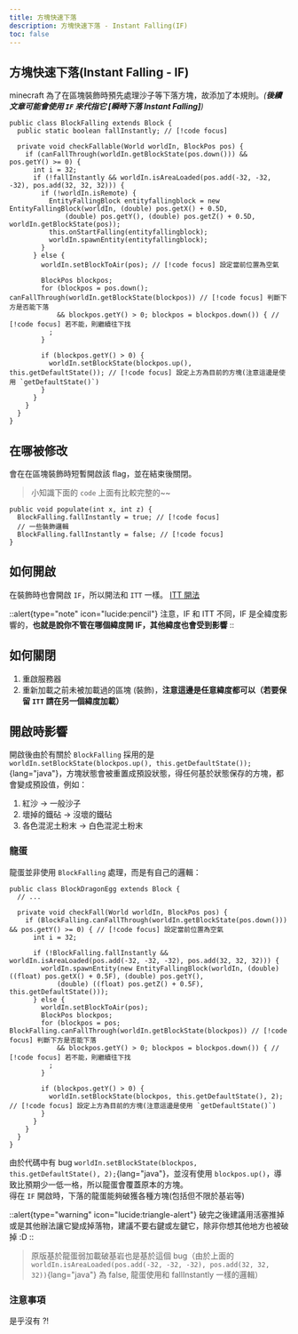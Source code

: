 ```yaml
---
title: 方塊快速下落
description: 方塊快速下落 - Instant Falling(IF)
toc: false
---
```


## 方塊快速下落(Instant Falling - IF)

minecraft 為了在區塊裝飾時預先處理沙子等下落方塊，故添加了本規則。_(**後續文章可能會使用 `IF` 來代指它 \[瞬時下落 Instant Falling]**)_

```java{2,15,18,19,24} [BlockFalling.java] line-numbers
public class BlockFalling extends Block {
  public static boolean fallInstantly; // [!code focus]

  private void checkFallable(World worldIn, BlockPos pos) {
    if (canFallThrough(worldIn.getBlockState(pos.down())) && pos.getY() >= 0) {
      int i = 32;
      if (!fallInstantly && worldIn.isAreaLoaded(pos.add(-32, -32, -32), pos.add(32, 32, 32))) {
        if (!worldIn.isRemote) {
          EntityFallingBlock entityfallingblock = new EntityFallingBlock(worldIn, (double) pos.getX() + 0.5D,
              (double) pos.getY(), (double) pos.getZ() + 0.5D, worldIn.getBlockState(pos));
          this.onStartFalling(entityfallingblock);
          worldIn.spawnEntity(entityfallingblock);
        }
      } else {
        worldIn.setBlockToAir(pos); // [!code focus] 設定當前位置為空氣

        BlockPos blockpos;
        for (blockpos = pos.down(); canFallThrough(worldIn.getBlockState(blockpos)) // [!code focus] 判斷下方是否能下落
            && blockpos.getY() > 0; blockpos = blockpos.down()) { // [!code focus] 若不能，則繼續往下找
          ;
        }

        if (blockpos.getY() > 0) {
          worldIn.setBlockState(blockpos.up(), this.getDefaultState()); // [!code focus] 設定上方為目前的方塊(注意這邊是使用 `getDefaultState()`)
        }
      }
    }
  }
}
```

## 在哪被修改

會在在區塊裝飾時短暫開啟該 flag，並在結束後關閉。

> 小知識下面的 `code` 上面有比較完整的~~

```java{2,4} [ChunkGeneratorOverworld.java] line-numbers
public void populate(int x, int z) {
  BlockFalling.fallInstantly = true; // [!code focus]
  // 一些裝飾邏輯
  BlockFalling.fallInstantly = false; // [!code focus]
}
```

## 如何開啟

在裝飾時也會開啟 `IF`，所以開法和 `ITT` 一樣。
[ITT 開法](/thread-store/rule/scheduledupdatesareimmediate#如何開啟)

::alert{type="note" icon="lucide:pencil"}
注意，IF 和 ITT 不同，IF 是全緯度影響的，**也就是說你不管在哪個緯度開 IF，其他緯度也會受到影響**
::

## 如何關閉

1. 重啟服務器
2. 重新加載之前未被加載過的區塊 (裝飾)，**注意這邊是任意緯度都可以（若要保留 `ITT` 請在另一個緯度加載）**

## 開啟時影響

開啟後由於有關於 `BlockFalling` 採用的是 `worldIn.setBlockState(blockpos.up(), this.getDefaultState());`{lang="java"}，方塊狀態會被重置成預設狀態，得任何基於狀態保存的方塊，都會變成預設值，例如：

1. 紅沙 -> 一般沙子
2. 壞掉的鐵砧 -> 沒壞的鐵砧
3. 各色混泥土粉末 -> 白色混泥土粉末

### 龍蛋

龍蛋並非使用 `BlockFalling` 處理，而是有自己的邏輯：

```java{5,14,15,20} [BlockDragonEgg.java] line-numbers
public class BlockDragonEgg extends Block {
  // ...

  private void checkFall(World worldIn, BlockPos pos) {
    if (BlockFalling.canFallThrough(worldIn.getBlockState(pos.down())) && pos.getY() >= 0) { // [!code focus] 設定當前位置為空氣
      int i = 32;

      if (!BlockFalling.fallInstantly && worldIn.isAreaLoaded(pos.add(-32, -32, -32), pos.add(32, 32, 32))) {
        worldIn.spawnEntity(new EntityFallingBlock(worldIn, (double) ((float) pos.getX() + 0.5F), (double) pos.getY(),
            (double) ((float) pos.getZ() + 0.5F), this.getDefaultState()));
      } else {
        worldIn.setBlockToAir(pos);
        BlockPos blockpos;
        for (blockpos = pos; BlockFalling.canFallThrough(worldIn.getBlockState(blockpos)) // [!code focus] 判斷下方是否能下落
            && blockpos.getY() > 0; blockpos = blockpos.down()) { // [!code focus] 若不能，則繼續往下找
          ;
        }

        if (blockpos.getY() > 0) {
          worldIn.setBlockState(blockpos, this.getDefaultState(), 2); // [!code focus] 設定上方為目前的方塊(注意這邊是使用 `getDefaultState()`)
        }
      }
    }
  }
}
```

由於代碼中有 bug `worldIn.setBlockState(blockpos, this.getDefaultState(), 2);`{lang="java"}，並沒有使用 `blockpos.up()`，導致比預期少一低一格，所以龍蛋會覆蓋原本的方塊。
<br />
得在 `IF` 開啟時，下落的龍蛋能夠破獲各種方塊(包括但不限於基岩等)

::alert{type="warning" icon="lucide:triangle-alert"}
破完之後建議用活塞推掉或是其他辦法讓它變成掉落物，建議不要右鍵或左鍵它，除非你想其他地方也被破掉 :D
::

> 原版基於龍蛋弱加載破基岩也是基於這個 bug（由於上面的 `worldIn.isAreaLoaded(pos.add(-32, -32, -32), pos.add(32, 32, 32))`{lang="java"} 為 false, 龍蛋使用和 fallInstantly 一樣的邏輯）

### 注意事項

是乎沒有 ?!
